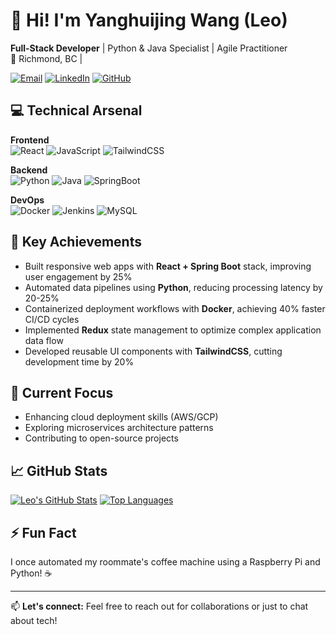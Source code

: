 # 👋 Hi! I'm Yanghuijing Wang (Leo)

**Full-Stack Developer** | Python & Java Specialist | Agile Practitioner  
📍 Richmond, BC | 

[![Email](https://img.shields.io/badge/-Email-D14836?logo=gmail&logoColor=white)](mailto:wyhjib@gmail.com)
[![LinkedIn](https://img.shields.io/badge/-LinkedIn-0A66C2?logo=linkedin)](https://linkedin.com/in/yanghuijing-wang-01459b291)
[![GitHub](https://img.shields.io/badge/-GitHub-181717?logo=github)](https://github.com/9Qw06)

## 💻 Technical Arsenal

**Frontend**  
![React](https://img.shields.io/badge/-React-61DAFB?logo=react&logoColor=black)
![JavaScript](https://img.shields.io/badge/-JavaScript-F7DF1E?logo=javascript&logoColor=black)
![TailwindCSS](https://img.shields.io/badge/-TailwindCSS-06B6D4?logo=tailwind-css)

**Backend**  
![Python](https://img.shields.io/badge/-Python-3776AB?logo=python&logoColor=white)
![Java](https://img.shields.io/badge/-Java-007396?logo=openjdk&logoColor=white)
![SpringBoot](https://img.shields.io/badge/-Spring_Boot-6DB33F?logo=springboot)

**DevOps**  
![Docker](https://img.shields.io/badge/-Docker-2496ED?logo=docker&logoColor=white)
![Jenkins](https://img.shields.io/badge/-Jenkins-D24939?logo=jenkins&logoColor=white)
![MySQL](https://img.shields.io/badge/-MySQL-4479A1?logo=mysql&logoColor=white)

## 🚀 Key Achievements

- Built responsive web apps with **React + Spring Boot** stack, improving user engagement by 25%
- Automated data pipelines using **Python**, reducing processing latency by 20-25%
- Containerized deployment workflows with **Docker**, achieving 40% faster CI/CD cycles
- Implemented **Redux** state management to optimize complex application data flow
- Developed reusable UI components with **TailwindCSS**, cutting development time by 20%

## 🔭 Current Focus

- Enhancing cloud deployment skills (AWS/GCP)
- Exploring microservices architecture patterns
- Contributing to open-source projects

## 📈 GitHub Stats

[![Leo's GitHub Stats](https://github-readme-stats.vercel.app/api?username=9Qw06&show_icons=true&theme=radical)](https://github.com/9OwO6)
[![Top Languages](https://github-readme-stats.vercel.app/api/top-langs/?username=9Qw06&layout=compact&theme=radical)](https://github.com/9OwO6)

## ⚡ Fun Fact

I once automated my roommate's coffee machine using a Raspberry Pi and Python! ☕

---

📫 **Let's connect:** Feel free to reach out for collaborations or just to chat about tech!
